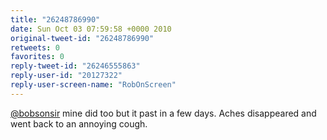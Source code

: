 ```yaml
---
title: "26248786990"
date: Sun Oct 03 07:59:58 +0000 2010
original-tweet-id: "26248786990"
retweets: 0
favorites: 0
reply-tweet-id: "26246555863"
reply-user-id: "20127322"
reply-user-screen-name: "RobOnScreen"
---
```

<a href="https://twitter.com/bobsonsir">@bobsonsir</a> mine did too but it past in a few days. Aches disappeared and went back to an annoying cough.
